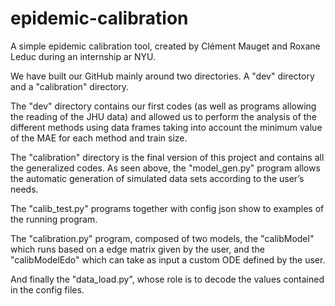 # epidemic-calibration

 A simple epidemic calibration tool, created by Clément Mauget and Roxane Leduc during an internship ar NYU.

We have built our GitHub mainly around two directories. A "dev" directory and a "calibration" directory. 

The "dev" directory contains our first codes (as well as programs allowing the reading of the JHU data) and allowed us to perform the analysis of the different methods using data frames taking into account the minimum value of the MAE for each method and train size. 

The "calibration" directory is the final version of this project and contains all the generalized codes. As seen above, the "model_gen.py" program allows the automatic generation of simulated data sets according to the user’s needs.

The "calib_test.py" programs together with  config json show to examples of the running program.

The "calibration.py" program, composed of two models, the "calibModel" which runs based on a edge matrix given by the user, and the "calibModelEdo" which can take as input a custom ODE defined by the user. 

And finally the "data_load.py", whose role is to decode the values contained in the config files.
